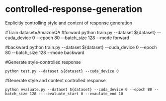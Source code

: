 # controlled-response-generation
Explicitly controlling style and content of response generation

#Train 
    dataset=AmazonQA
#forward
    python train.py --dataset ${dataset} --cuda_device 0 --epoch 80 --batch_size 128 --mode forward

#backward
    python train.py --dataset ${dataset} --cuda_device 0 --epoch 80 --batch_size 128 --mode backward

#Generate style-controlled response

    python test.py --dataset ${dataset} --cuda_device 0 

#Generate style and content controlled response 

    python evaluate.py --dataset ${dataset} --cuda_device 0 --epoch 80 --batch_size 128 ----evaluate_start 0 --evaulate_end 10




